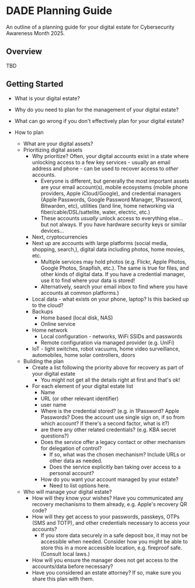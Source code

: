 # DADE Planning Guide

An outline of a planning guide for your digital estate for Cybersecurity Awareness Month 2025.

## Overview

TBD

## Getting Started

- What is your digital estate?
- Why do you need to plan for the management of your digital estate?
- What can go wrong if you don't effectively plan for your digital estate?
  
- How to plan
    - What are your digital assets?
    - Prioritizing digital assets 
        - Why prioritize?  Often, your digital accounts exist in a state where unlocking access to a few key services - usually an email address and phone - can be used to recover access to *other* accounts.  
            - Everyone is different, but generally the most important assets are your email account(s), mobile ecosystems (mobile phone providers, Apple iCloud/Google), and credential managers (Apple Passwords, Google Password Manager, 1Password, Bitwarden, etc), utilities (land line, home networking via fiber/cable/DSL/sattelite, water, electric, etc.)
            - These accounts *usually* unlock access to everything else... but not always.  If you have hardware security keys or similar devices... 
        - Next, cryptocurrencies
        - Next up are accounts with large platforms (social media, shopping, search,), digital data including photos, home movies, etc.
            - Multiple services may hold photos (e.g. Flickr, Apple Photos, Google Photos, Snapfish, etc.).  The same is true for files, and other kinds of digital data.  If you have a credential manager, use it to find where your data is stored!
            - Alternatively, search your email inbox to find where you have accounts at common platforms.)
        - Local data - what exists on your phone, laptop?  Is this backed up to the cloud?  
        - Backups
            - Home based (local disk, NAS)
            - Online service
        - Home network
          - Local configuration - networks, WiFi SSIDs and passwords
          - Remote configuration via managed provider (e.g. UniFi) 
        - IoT - light switches, robot vacuums, home video surveillance, automobiles, home solar controllers, doors
    - Building the plan
        - Create a list following the priority above for recovery as part of your digital estate
            - You might not get all the details right at first and that's ok!
        - For each element of your digital estate list
            - Name
            - URL (or other relevant identifier)
            - user name
            - Where is the credential stored? (e.g. in 1Password? Apple Passwords? Does the account use single sign on, if so from which account? If there's a second factor, what is it?)
            - are there any other related credentials? (e.g. KBA secret questions?)
            - Does the service offer a legacy contact or other mechanism for delegation of control?  
                - If so, what was the chosen mechanism?  Include URLs or other data as needed.
                - Does the service explicitly ban taking over access to a personal account?
            - How do you want your account managed by your estate?  
                - Need to list options here.
    - Who will manage your digital estate?  
        - How will they know your wishes?  Have you communicated any recovery mechanisms to them already, e.g. Apple's recovery QR code?  
        - How will they get access to your passwords, passkeys, OTPs (SMS and TOTP), and other credentials necessary to access your accounts?
            - If you store data securely in a safe deposit box, it may not be accessible when needed.  Consider how you might be able to store this in a more accessible location, e.g. fireproof safe.  (Consult local laws.)
        - How will you ensure the manager does not get access to the accounts/data before necessary?
        - Have you considered an estate attorney? If so, make sure you share this plan with them.


